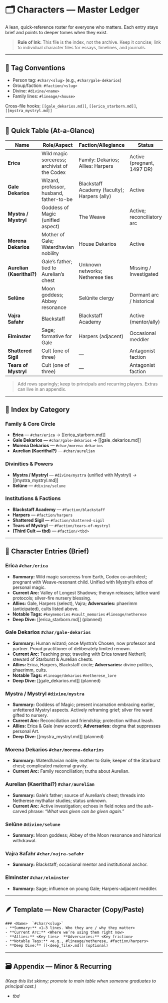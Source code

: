 # 🗂️ Characters — Master Ledger

A lean, quick-reference roster for everyone who matters. Each entry stays brief and points to deeper tomes when they exist.

> **Rule of Ink:** This file is the index, not the archive. Keep it concise; link to individual character files for essays, timelines, and journals.

---

## 🔖 Tag Conventions
- Person tag: `#char/<slug>` (e.g., `#char/gale-dekarios`)
- Group/faction: `#faction/<slug>`
- Divine: `#divine/<name>`
- Family lines: `#lineage/<house>`

Cross-file hooks: `[[gale_dekarios.md]]`, `[[erica_starborn.md]]`, `[[mystra_mystryl.md]]`

---

## 📌 Quick Table (At-a-Glance)
| Name | Role/Aspect | Faction/Allegiance | Status | Tags | Deep Dive |
|---|---|---|---|---|---|
| **Erica** | Wild magic sorceress; archivist of the Codex | Family: Dekarios; Allies: Harpers | Active (pregnant, 1497 DR) | `#char/erica` `#lineage/netherese` | [[erica_starborn.md]] |
| **Gale Dekarios** | Wizard, professor, husband, father-to-be | Blackstaff Academy (faculty); Harpers (ally) | Active | `#char/gale-dekarios` `#lineage/dekarios` | [[gale_dekarios.md]] |
| **Mystra / Mystryl** | Goddess of Magic (unified aspect) | The Weave | Active; reconciliatory arc | `#divine/mystra` `#divine/mystryl` | [[mystra_mystryl.md]] |
| **Morena Dekarios** | Mother of Gale; Waterdhavian nobility | House Dekarios | Active | `#char/morena-dekarios` `#lineage/dekarios` | *(tbd)* |
| **Aurelian (Kaerithal?)** | Gale’s father; tied to Aurelian’s chest | Unknown networks; Netherese ties | Missing / Investigated | `#char/aurelian` `#lineage/netherese` | *(tbd)* |
| **Selûne** | Moon goddess; Abbey resonance | Selûnite clergy | Dormant arc / historical | `#divine/selune` | *(tbd)* |
| **Vajra Safahr** | Blackstaff | Blackstaff Academy | Active (mentor/ally) | `#char/vajra-safahr` | *(tbd)* |
| **Elminster** | Sage; formative for Gale | Harpers (adjacent) | Occasional meddler | `#char/elminster` | *(tbd)* |
| **Shattered Sigil** | Cult (one of three) | — | Antagonist faction | `#faction/shattered-sigil` | *(tbd)* |
| **Tears of Mystryl** | Cult (one of three) | — | Antagonist faction | `#faction/tears-of-mystryl` | *(tbd)* |

> Add rows sparingly; keep to principals and recurring players. Extras can live in an appendix.

---

## 🧭 Index by Category

### Family & Core Circle
- **Erica** — `#char/erica` → [[erica_starborn.md]]
- **Gale Dekarios** — `#char/gale-dekarios` → [[gale_dekarios.md]]
- **Morena Dekarios** — `#char/morena-dekarios`
- **Aurelian (Kaerithal?)** — `#char/aurelian`

### Divinities & Powers
- **Mystra / Mystryl** — `#divine/mystra` (unified with Mystryl) → [[mystra_mystryl.md]]
- **Selûne** — `#divine/selune`

### Institutions & Factions
- **Blackstaff Academy** — `#faction/blackstaff`
- **Harpers** — `#faction/harpers`
- **Shattered Sigil** — `#faction/shattered-sigil`
- **Tears of Mystryl** — `#faction/tears-of-mystryl`
- **(Third Cult — tbd)** — `#faction/<tbd>`

---

## 🧩 Character Entries (Brief)

### Erica  `#char/erica`
- **Summary:** Wild magic sorceress from Earth, Codex co-architect; pregnant with Weave-resonant child. Unified with Mystryl’s ethos of personal magic.
- **Current Arc:** Valley of Longest Shadows; therayn releases; lattice ward protocols; silver-fire nursery blessing.
- **Allies:** Gale, Harpers (select), Vajra; **Adversaries:** phaerimm (anticipated), cults listed above.
- **Notable Tags:** `#keymemories` `#vault_memories` `#lineage/netherese`
- **Deep Dive:** [[erica_starborn.md]] (planned)

### Gale Dekarios  `#char/gale-dekarios`
- **Summary:** Human wizard; once Mystra’s Chosen, now professor and partner. Proud practitioner of deliberately limited renown.
- **Current Arc:** Teaching prep; traveling with Erica toward Netheril; steward of Starburst & Aurelian chests.
- **Allies:** Erica, Harpers, Blackstaff circle; **Adversaries:** divine politics, phaerimm, cults.
- **Notable Tags:** `#lineage/dekarios` `#netherese_lore`
- **Deep Dive:** [[gale_dekarios.md]] (planned)

### Mystra / Mystryl  `#divine/mystra`
- **Summary:** Goddess of Magic; present incarnation embracing earlier, unfettered Mystryl aspects. Actively reframing grief; silver fire ward gifted to nursery.
- **Current Arc:** Reconciliation and friendship; protection without leash.
- **Allies:** Erica & Gale (new accord); **Adversaries:** dogma that suppresses personal Art.
- **Deep Dive:** [[mystra_mystryl.md]] (planned)

### Morena Dekarios  `#char/morena-dekarios`
- **Summary:** Waterdhavian noble; mother to Gale; keeper of the Starburst chest; complicated maternal gravity.
- **Current Arc:** Family reconciliation; truths about Aurelian.

### Aurelian (Kaerithal?)  `#char/aurelian`
- **Summary:** Gale’s father; source of Aurelian’s chest; threads into Netherese mythallar studies; status unknown.
- **Current Arc:** Active investigation; echoes in field notes and the ash-carved phrase: *“What was given can be given again.”*

### Selûne  `#divine/selune`
- **Summary:** Moon goddess; Abbey of the Moon resonance and historical withdrawal.

### Vajra Safahr  `#char/vajra-safahr`
- **Summary:** Blackstaff; occasional mentor and institutional anchor.

### Elminster  `#char/elminster`
- **Summary:** Sage; influence on young Gale; Harpers-adjacent meddler.

---

## 🪶 Template — New Character (Copy/Paste)
```
### <Name>  `#char/<slug>`
- **Summary:** <1–3 lines. Who they are / why they matter>
- **Current Arc:** <Where we’re using them right now>
- **Allies:** <Key ties>  **Adversaries:** <Key friction>
- **Notable Tags:** <e.g., #lineage/netherese, #faction/harpers>
- **Deep Dive:** [[<deep_file>.md]] (optional)
```

---

## 🗃️ Appendix — Minor & Recurring
*(Keep this list skinny; promote to main table when someone graduates to principal cast.)*
- *tbd*
